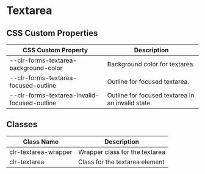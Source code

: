 # Textarea

## CSS Custom Properties

| CSS Custom Property                          | Description                                       |
| -------------------------------------------- | ------------------------------------------------- |
| --clr-forms-textarea-background-color        | Background color for textarea.                    |
| --clr-forms-textarea-focused-outline         | Outline for focused textarea.                     |
| --clr-forms-textarea-invalid-focused-outline | Outline for focused textarea in an invalid state. |

## Classes

| Class Name           | Description                    |
| -------------------- | ------------------------------ |
| clr-textarea-wrapper | Wrapper class for the textarea |
| clr-textarea         | Class for the textarea element |
